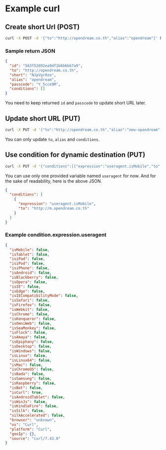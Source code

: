 # Example curl

## Create short Url (POST)
```bash
curl -X POST -d '{"to":"http://opendream.co.th","alias":"opendream"}' http://localhost:8080/api/url --header "Content-Type: application/json"
```

### Sample return JSON
```json
{
  "id": "563f52892ea9df1b6b6bb7a9",
  "to": "http://opendream.co.th",
  "short": "NJpVgrOze",
  "alias": "opendream",
  "passcode": "Y_5cce9M",
  "conditions": []
}
```
You need to keep returned `id` and `passcode` to update short URL later.

## Update short URL (PUT)
```bash
curl -X PUT -d '{"to":"http://opendream.co.th","alias":"new-opendream","passcode":"Y_5cce9M"}' http://localhost:8080/api/url/563f52892ea9df1b6b6bb7a9 --header "Content-Type: application/json"
```
You can only update `to`, `alias` and `conditions`.

## Use condition for dynamic destination (PUT)
```bash
curl -X PUT -d '{"conditions":[{"expression":"useragent.isMobile","to":"http://m.opendream.co.th"}]}' http://localhost:8080/api/url --header "Content-Type: application/json"
```
You can use only one provided variable named `useragent` for now. And for the sake of readability, here is the above JSON.
```json
{
  "conditions": [
    {
      "expression": "useragent.isMobile",
      "to": "http://m.opendream.co.th"
    }
  ]
}
```

### Example condition.expression.useragent
```json
{
  "isMobile": false,
  "isTablet": false,
  "isiPad": false,
  "isiPod": false,
  "isiPhone": false,
  "isAndroid": false,
  "isBlackberry": false,
  "isOpera": false,
  "isIE": false,
  "isEdge": false,
  "isIECompatibilityMode": false,
  "isSafari": false,
  "isFirefox": false,
  "isWebkit": false,
  "isChrome": false,
  "isKonqueror": false,
  "isOmniWeb": false,
  "isSeaMonkey": false,
  "isFlock": false,
  "isAmaya": false,
  "isEpiphany": false,
  "isDesktop": false,
  "isWindows": false,
  "isLinux": false,
  "isLinux64": false,
  "isMac": false,
  "isChromeOS": false,
  "isBada": false,
  "isSamsung": false,
  "isRaspberry": false,
  "isBot": false,
  "isCurl": true,
  "isAndroidTablet": false,
  "isWinJs": false,
  "isKindleFire": false,
  "isSilk": false,
  "silkAccelerated": false,
  "browser": "unknown",
  "os": "Curl",
  "platform": "Curl",
  "geoIp": {},
  "source": "curl/7.43.0"
}
```
